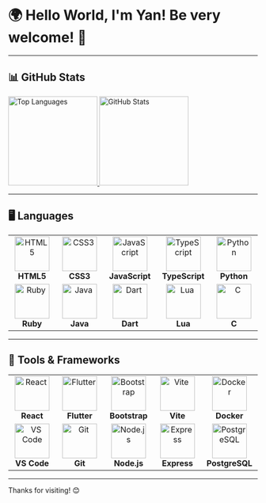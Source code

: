 # 🌍 Hello World, I'm Yan! Be very welcome! 👋

---

## 📊 GitHub Stats

<a href="https://github.com/YanWeberFrancelino">
  <img height="180em" src="https://github-readme-stats.vercel.app/api/top-langs/?username=YanWeberFrancelino&layout=compact&langs_count=10&theme=tokyonight" alt="Top Languages" />
</a>
<a href="https://github.com/YanWeberFrancelino">
  <img height="180em" src="https://github-readme-stats.vercel.app/api?username=YanWeberFrancelino&show_icons=true&theme=tokyonight&include_all_commits=true&count_private=true&cache_seconds=86400" alt="GitHub Stats" />
</a>

---

## 🖥️ Languages

<table>
  <tr>
    <td align="center" width="120">
      <img src="https://img.icons8.com/color/2x/html-5.png" width="70" height="70" alt="HTML5" />
      <br /><strong>HTML5</strong>
    </td>
    <td align="center" width="120">
      <img src="https://img.icons8.com/color/2x/css3.png" width="70" height="70" alt="CSS3" />
      <br /><strong>CSS3</strong>
    </td>
    <td align="center" width="120">
      <img src="https://static.vecteezy.com/system/resources/previews/027/127/560/non_2x/javascript-logo-javascript-icon-transparent-free-png.png" width="70" height="70" alt="JavaScript" />
      <br /><strong>JavaScript</strong>
    </td>
    <td align="center" width="120">
      <img src="https://img.icons8.com/fluency/48/000000/typescript.png" width="70" height="70" alt="TypeScript" />
      <br /><strong>TypeScript</strong>
    </td>
    <td align="center" width="120">
      <img src="https://www.pngall.com/wp-content/uploads/5/Python-PNG-Image.png" width="70" height="70" alt="Python" />
      <br /><strong>Python</strong>
    </td>
  </tr>
  <tr>
    <td align="center" width="120">
      <img src="https://lenguajesdeprogramacion.net/wp-content/uploads/2018/02/Lenguaje-de-programacion-Ruby-300x200.png" width="70" height="70" alt="Ruby" />
      <br /><strong>Ruby</strong>
    </td>
    <td align="center" width="120">
      <img src="https://logodix.com/logo/283001.png" width="70" height="70" alt="Java" />
      <br /><strong>Java</strong>
    </td>
    <td align="center" width="120">
      <img src="https://glot.io/static/img/dart.svg.png?etag=gODPr045" width="70" height="70" alt="Dart" />
      <br /><strong>Dart</strong>
    </td>
    <td align="center" width="120">
      <img src="https://img.icons8.com/color/344/lua-language.png" width="70" height="70" alt="Lua" />
      <br /><strong>Lua</strong>
    </td>
    <td align="center" width="120">
      <img src="https://th.bing.com/th/id/OIP.DjO9lt4rFay46XaBasR7TAAAAA?rs=1&pid=ImgDetMain" width="70" height="70" alt="C" />
      <br /><strong>C</strong>
    </td>
  </tr>
</table>

---

## 🔧 Tools & Frameworks

<table>
  <tr>
    <td align="center" width="120">
      <img src="https://upload.wikimedia.org/wikipedia/commons/thumb/a/a7/React-icon.svg/539px-React-icon.svg.png" width="70" height="70" alt="React" />
      <br /><strong>React</strong>
    </td>
    <td align="center" width="120">
      <img src="https://glot.io/static/img/dart.svg.png?etag=gODPr045" width="70" height="70" alt="Flutter" />
      <br /><strong>Flutter</strong>
    </td>
    <td align="center" width="120">
      <img src="https://img.icons8.com/color/2x/bootstrap.png" width="70" height="70" alt="Bootstrap" />
      <br /><strong>Bootstrap</strong>
    </td>
    <td align="center" width="120">
      <img src="https://logospng.org/download/vite-js/vite-js-4096-logo.png" width="70" height="70" alt="Vite" />
      <br /><strong>Vite</strong>
    </td>
    <td align="center" width="120">
      <img src="https://img.icons8.com/color/2x/docker.png" width="70" height="70" alt="Docker" />
      <br /><strong>Docker</strong>
    </td>
  </tr>
  <tr>
    <td align="center" width="120">
      <img src="https://code.visualstudio.com/assets/images/code-stable.png" width="70" height="70" alt="VS Code" />
      <br /><strong>VS Code</strong>
    </td>
    <td align="center" width="120">
      <img src="https://img.icons8.com/color/48/000000/git.png" width="70" height="70" alt="Git" />
      <br /><strong>Git</strong>
    </td>
    <td align="center" width="120">
      <img src="https://logodix.com/logo/1764882.png" width="70" height="70" alt="Node.js" />
      <br /><strong>Node.js</strong>
    </td>
    <td align="center" width="120">
      <img src="https://th.bing.com/th/id/OIP.I6_GK0jqjImzTGAGd_9uSQAAAA?w=225&h=225&rs=1&pid=ImgDetMain" width="70" height="70" alt="Express" />
      <br /><strong>Express</strong>
    </td>
    <td align="center" width="120">
      <img src="https://th.bing.com/th/id/R.d86c00d4cee013a070c3be50645a631b?rik=v3YhjWyliCxS%2fA&pid=ImgRaw&r=0" width="70" height="70" alt="PostgreSQL" />
      <br /><strong>PostgreSQL</strong>
    </td>
  </tr>
</table>

---

<!--
## 🌐 Connect with Me

Feel free to reach out or follow me on:

[![LinkedIn](https://img.shields.io/badge/LinkedIn-0077B5?style=for-the-badge&logo=linkedin&logoColor=white)](https://www.linkedin.com/in/YanWeberFrancelino)
[![Instagram](https://img.shields.io/badge/Instagram-E4405F?style=for-the-badge&logo=instagram&logoColor=white)](https://www.instagram.com/YanWeberFrancelino)

-->

Thanks for visiting! 😊
